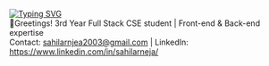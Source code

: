 [![Typing SVG](https://readme-typing-svg.demolab.com?font=Fira+Code&pause=1000&width=435&lines=Hello+there%2C+I'm+Sahil;and+I'm+a+full-stack+developer)](https://git.io/typing-svg)<br>
👋Greetings! 3rd Year Full Stack CSE student | Front-end & Back-end expertise <br> Contact: sahilarnjea2003@gmail.com | LinkedIn: https://www.linkedin.com/in/sahilarneja/
